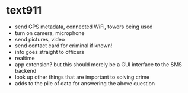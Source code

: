 text911
=======

* send GPS metadata, connected WiFi, towers being used
* turn on camera, microphone
* send pictures, video
* send contact card for criminal if known!
* info goes straight to officers
* realtime
* app extension? but this should merely be a GUI interface to the SMS backend
* look up other things that are important to solving crime
* adds to the pile of data for answering the above question
